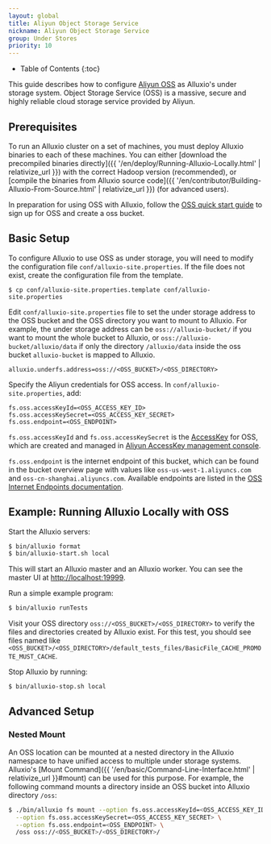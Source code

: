 ```yaml
---
layout: global
title: Aliyun Object Storage Service
nickname: Aliyun Object Storage Service
group: Under Stores
priority: 10
---
```


* Table of Contents
{:toc}

This guide describes how to configure [Aliyun OSS](https://intl.aliyun.com/product/oss) as Alluxio's under storage system. 
Object Storage Service (OSS) is a massive, secure and highly reliable cloud storage service provided by Aliyun.

## Prerequisites

To run an Alluxio cluster on a set of machines, you must deploy Alluxio binaries to each of these
machines. You can either [download the precompiled binaries directly]({{ '/en/deploy/Running-Alluxio-Locally.html' | relativize_url }})
with the correct Hadoop version (recommended), or 
[compile the binaries from Alluxio source code]({{ '/en/contributor/Building-Alluxio-From-Source.html' | relativize_url }}) (for advanced users).

In preparation for using OSS with Alluxio, follow the [OSS quick start guide](https://www.alibabacloud.com/help/doc-detail/31883.htm)
to sign up for OSS and create a oss bucket.

## Basic Setup

To configure Alluxio to use OSS as under storage, you will need to modify the configuration file 
`conf/alluxio-site.properties`. If the file does not exist, create the configuration file from the template.

```
$ cp conf/alluxio-site.properties.template conf/alluxio-site.properties
```

Edit `conf/alluxio-site.properties` file to set the under storage address to the OSS bucket and 
the OSS directory you want to mount to Alluxio. For example, the under storage address can be `oss://alluxio-bucket/` if
you want to mount the whole bucket to Alluxio, or `oss://alluxio-bucket/alluxio/data` if only the directory `/alluxio/data`
inside the oss bucket `alluxio-bucket` is mapped to Alluxio.

```
alluxio.underfs.address=oss://<OSS_BUCKET>/<OSS_DIRECTORY>
``` 

Specify the Aliyun credentials for OSS access. In `conf/alluxio-site.properties`, add:

```
fs.oss.accessKeyId=<OSS_ACCESS_KEY_ID>
fs.oss.accessKeySecret=<OSS_ACCESS_KEY_SECRET>
fs.oss.endpoint=<OSS_ENDPOINT>
```

`fs.oss.accessKeyId` and `fs.oss.accessKeySecret` is the [AccessKey](https://www.alibabacloud.com/help/doc-detail/29009.htm) for OSS, 
which are created and managed in [Aliyun AccessKey management console](https://ak-console.aliyun.com).

`fs.oss.endpoint` is the internet endpoint of this bucket, which can be found in the bucket overview page with
values like `oss-us-west-1.aliyuncs.com` and `oss-cn-shanghai.aliyuncs.com`. Available endpoints are listed in the 
[OSS Internet Endpoints documentation](https://intl.aliyun.com/help/doc-detail/31837.htm).

## Example: Running Alluxio Locally with OSS

Start the Alluxio servers:

```bash
$ bin/alluxio format
$ bin/alluxio-start.sh local
```

This will start an Alluxio master and an Alluxio worker. You can see the master UI at
[http://localhost:19999](http://localhost:19999).

Run a simple example program:

```bash
$ bin/alluxio runTests
```

Visit your OSS directory `oss://<OSS_BUCKET>/<OSS_DIRECTORY>` to verify the files
and directories created by Alluxio exist. For this test, you should see files named like
`<OSS_BUCKET>/<OSS_DIRECTORY>/default_tests_files/BasicFile_CACHE_PROMOTE_MUST_CACHE`.

Stop Alluxio by running:

```bash
$ bin/alluxio-stop.sh local
```

## Advanced Setup

### Nested Mount

An OSS location can be mounted at a nested directory in the Alluxio namespace to have unified
access to multiple under storage systems. Alluxio's
[Mount Command]({{ '/en/basic/Command-Line-Interface.html' | relativize_url }}#mount) can be used for this purpose.
For example, the following command mounts a directory inside an OSS bucket into Alluxio directory
`/oss`:

```bash
$ ./bin/alluxio fs mount --option fs.oss.accessKeyId=<OSS_ACCESS_KEY_ID> \
  --option fs.oss.accessKeySecret=<OSS_ACCESS_KEY_SECRET> \
  --option fs.oss.endpoint=<OSS_ENDPOINT> \
  /oss oss://<OSS_BUCKET>/<OSS_DIRECTORY>/
```

